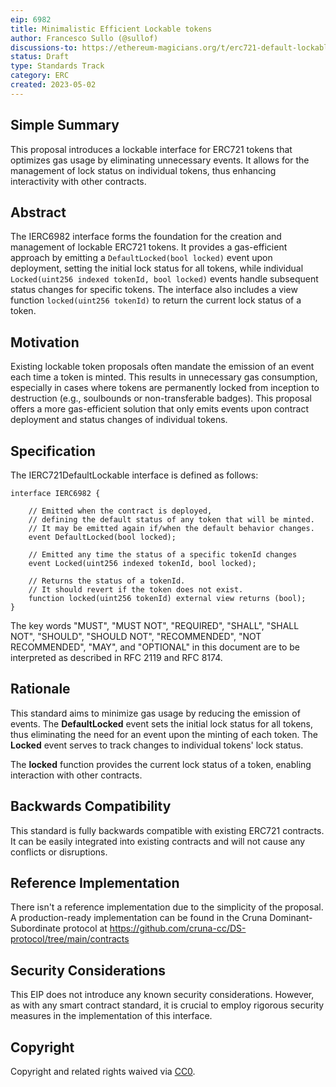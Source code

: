 ```yaml
---
eip: 6982
title: Minimalistic Efficient Lockable tokens
author: Francesco Sullo (@sullof)
discussions-to: https://ethereum-magicians.org/t/erc721-default-lockable-proposal/13366
status: Draft
type: Standards Track
category: ERC
created: 2023-05-02
---
```


## Simple Summary
This proposal introduces a lockable interface for ERC721 tokens that optimizes gas usage by eliminating unnecessary events. It allows for the management of lock status on individual tokens, thus enhancing interactivity with other contracts.

## Abstract

The IERC6982 interface forms the foundation for the creation and management of lockable ERC721 tokens. It provides a gas-efficient approach by emitting a `DefaultLocked(bool locked)` event upon deployment, setting the initial lock status for all tokens, while individual `Locked(uint256 indexed tokenId, bool locked)` events handle subsequent status changes for specific tokens. The interface also includes a view function `locked(uint256 tokenId)` to return the current lock status of a token.

## Motivation

Existing lockable token proposals often mandate the emission of an event each time a token is minted. This results in unnecessary gas consumption, especially in cases where tokens are permanently locked from inception to destruction (e.g., soulbounds or non-transferable badges). This proposal offers a more gas-efficient solution that only emits events upon contract deployment and status changes of individual tokens.

## Specification

The IERC721DefaultLockable interface is defined as follows:

```solidity
interface IERC6982 {
  
    // Emitted when the contract is deployed, 
    // defining the default status of any token that will be minted.
    // It may be emitted again if/when the default behavior changes.
    event DefaultLocked(bool locked);

    // Emitted any time the status of a specific tokenId changes
    event Locked(uint256 indexed tokenId, bool locked);

    // Returns the status of a tokenId.
    // It should revert if the token does not exist.
    function locked(uint256 tokenId) external view returns (bool);
}

```

The key words "MUST", "MUST NOT", "REQUIRED", "SHALL", "SHALL NOT", "SHOULD", "SHOULD NOT", "RECOMMENDED", "NOT RECOMMENDED", "MAY", and "OPTIONAL" in this document are to be interpreted as described in RFC 2119 and RFC 8174.

## Rationale

This standard aims to minimize gas usage by reducing the emission of events. The **DefaultLocked** event sets the initial lock status for all tokens, thus eliminating the need for an event upon the minting of each token. The **Locked** event serves to track changes to individual tokens' lock status.

The **locked** function provides the current lock status of a token, enabling interaction with other contracts.

## Backwards Compatibility

This standard is fully backwards compatible with existing ERC721 contracts. It can be easily integrated into existing contracts and will not cause any conflicts or disruptions.

## Reference Implementation

There isn't a reference implementation due to the simplicity of the proposal.
A production-ready implementation can be found in the Cruna Dominant-Subordinate protocol at https://github.com/cruna-cc/DS-protocol/tree/main/contracts


## Security Considerations

This EIP does not introduce any known security considerations. However, as with any smart contract standard, it is crucial to employ rigorous security measures in the implementation of this interface.

## Copyright

Copyright and related rights waived via [CC0](../LICENSE.md).
